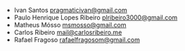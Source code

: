 * Ivan Santos <pragmaticivan@gmail.com>
* Paulo Henrique Lopes Ribeiro <plribeiro3000@gmail.com>
* Matheus Mósso <msmosso@gmail.com>
* Carlos Ribeiro <mail@carlosribeiro.me>
* Rafael Fragoso <rafaelfragosom@gmail.com>
